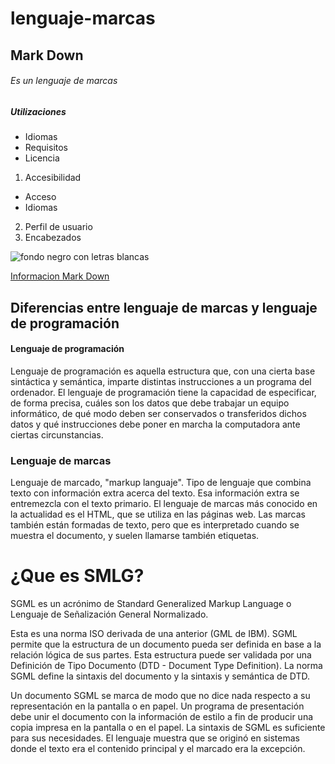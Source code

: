 lenguaje-marcas
===============
## Mark Down

###### Es un lenguaje de marcas

##### Utilizaciones

- Idiomas
- Requisitos
- Licencia

1. Accesibilidad
  - Acceso
  - Idiomas
2. Perfil de usuario
3. Encabezados

![fondo negro con letras blancas](http://fcruzbello.es/wp-content/uploads/Markdown.png "titulo")

[Informacion Mark Down](http://joedicastro.com/pages/markdown.html#mark9)


## Diferencias entre lenguaje de marcas y lenguaje de programación

#### Lenguaje de programación

Lenguaje de programación es aquella estructura que, con una cierta base sintáctica y semántica, imparte distintas instrucciones a un programa del ordenador. El lenguaje de programación tiene la capacidad de especificar, de forma precisa, cuáles son los datos que debe trabajar un equipo informático, de qué modo deben ser conservados o transferidos dichos datos y qué instrucciones debe poner en marcha la computadora ante ciertas circunstancias.

### Lenguaje de marcas

Lenguaje de marcado, "markup languaje". Tipo de lenguaje que combina texto con información extra acerca del texto. Esa información extra se entremezcla con el texto primario. El lenguaje de marcas más conocido en la actualidad es el HTML, que se utiliza en las páginas web. Las marcas también están formadas de texto, pero que es interpretado cuando se muestra el documento, y suelen llamarse también etiquetas.


# ¿Que es SMLG?

SGML es un acrónimo de Standard Generalized Markup Language o Lenguaje de Señalización General Normalizado. 

Esta es una norma ISO derivada de una anterior (GML de IBM). SGML permite que la estructura de un documento pueda ser definida en base a la relación lógica de sus partes. Esta estructura puede ser validada por una Definición de Tipo Documento (DTD - Document Type Definition). La norma SGML define la sintaxis del documento y la sintaxis y semántica de DTD. 

Un documento SGML se marca de modo que no dice nada respecto a su representación en la pantalla o en papel. Un programa de presentación debe unir el documento con la información de estilo a fin de producir una copia impresa en la pantalla o en el papel. La sintaxis de SGML es suficiente para sus necesidades. El lenguaje muestra que se originó en sistemas donde el texto era el contenido principal y el marcado era la excepción.

